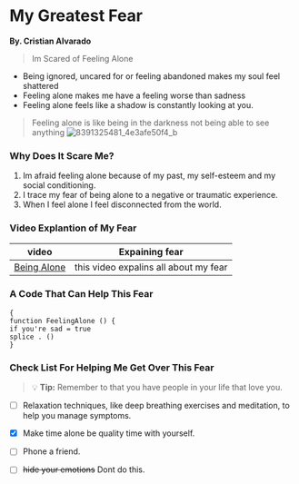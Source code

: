# **My Greatest Fear**
__By. Cristian Alvarado__

> Im Scared of Feeling Alone
* Being ignored, uncared for or feeling abandoned makes my soul feel shattered
* Feeling alone makes me have a feeling worse than sadness
* Feeling alone feels like a shadow is constantly looking at you.

> Feeling alone is like being in the darkness not being able to see anything
![8391325481_4e3afe50f4_b](https://github.com/cristia-alvarado/My-Greatest-Fear.md/assets/167561717/f19d3657-87f3-415b-b205-7db2148768e8)

### **Why Does It Scare Me?**
1. Im afraid feeling alone because of my past, my self-esteem and my social conditioning.
2. I trace my fear of being alone to a negative or traumatic experience.
3. When I feel alone I feel disconnected from the world.

### **Video Explantion of My Fear**
| video     | Expaining fear | 
| ----------- | ----------- |
| [Being Alone](https://www.youtube.com/watch?v=SlQotZd5uSM0)  | this video expalins all about my fear|

### **A Code That Can Help This Fear**
```
{
function FeelingAlone () {
if you're sad = true
splice . ()
}
```

### **Check List For Helping Me Get Over This Fear**
> :bulb: **Tip:** Remember to that you have people in your life that love you.
- [ ] Relaxation techniques, like deep breathing exercises and meditation, to help you manage symptoms.
- [X] Make time alone be quality time with yourself.
- [ ] Phone a friend.
- [ ] ~~hide your emotions~~ Dont do this.






